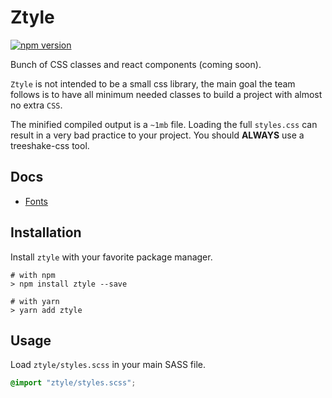 # Ztyle

[![npm version](https://badge.fury.io/js/ztyle.svg)](https://badge.fury.io/js/ztyle)

Bunch of CSS classes and react components (coming soon).

`Ztyle` is not intended to be a small css library, the main goal the team follows is to have all minimum needed classes to build a project with almost no extra `CSS`.

The minified compiled output is a `~1mb` file. Loading the full `styles.css` can result in a very bad practice to your project. You should **ALWAYS** use a treeshake-css tool.

<!-- MD_DOCS:START -->
## Docs

- [Fonts](./docs/fonts.md)

<!-- MD_DOCS:END -->

## Installation

Install `ztyle` with your favorite package manager.

```shell
# with npm
> npm install ztyle --save

# with yarn
> yarn add ztyle
```

## Usage

Load `ztyle/styles.scss` in your main SASS file.

```css
@import "ztyle/styles.scss";
```
